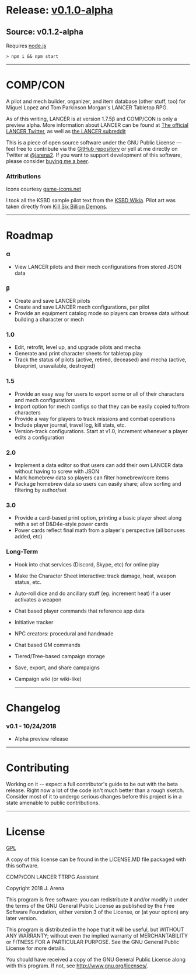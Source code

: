 # Release: [v0.1.0-alpha](https://github.com/jarena3/compcon/releases/tag/v0.1-alpha)
## Source: v0.1.2-alpha

Requires [node.js](https://nodejs.org/en/download/)

```
> npm i && npm start
```
---
# COMP/CON
  
  A pilot and mech builder, organizer, and item database (other stuff, too) for Miguel Lopez and Tom Parkinson Morgan's LANCER Tabletop RPG.
  
  
  As of this writing, LANCER is at version 1.7.5β and COMP/CON is only a preview alpha.
  More information about LANCER can be found at  <a class="external-link" href="https://twitter.com/lancer_rpg">The official LANCER Twitter</a>, as well as <a class="external-link" href="https://www.reddit.com/r/LancerRPG/">the LANCER subreddit</a>



  This is a piece of open source software under the GNU Public License — feel free to contribute via the <a class="external-link" href="https://github.com/jarena3/compcon">GitHub repository</a> or yell at me directly on Twitter at <a class="external-link" href="https://www.twitter.com/jarena2">@jarena2</a>.
  If you want to support development of this software, please consider <a class="external-link" href="https://buymeacoff.ee/a7xoLjHfG">buying me a beer</a>.



  ### Attributions
  Icons courtesy <a class="external-link" href="https://game-icons.net/">game-icons.net</a>



  I took all the KSBD sample pilot text from the <a class="external-link" href="http://killsixbilliondemons.wikia.com/wiki/Main_Page">KSBD Wikia</a>. Pilot art was taken directly from <a class="external-link" href="https://killsixbilliondemons.com">Kill Six Billion Demons</a>.


  ---

# Roadmap
### α
- View LANCER pilots and their mech configurations from stored JSON data
  
### β
- Create and save LANCER pilots
- Create and save LANCER mech configurations, per pilot
- Provide an equipment catalog mode so players can browse data without building a character or mech
  
### 1.0
- Edit, retrofit, level up, and upgrade pilots and mecha
- Generate and print character sheets for tabletop play
- Track the status of pilots (active, retired, deceased) and mecha (active, blueprint, unavailable, destroyed)
  
### 1.5
- Provide an easy way for users to export some or all of their characters and mech configurations
- Import option for mech configs so that they can be easily copied to/from characters
- Provide a way for players to track missions and combat operations
- Include player journal, travel log, kill stats, etc.
- Version-track configurations. Start at v1.0, increment whenever a player edits a configuration
  
### 2.0
- Implement a data editor so that users can add their own LANCER data without having to screw with JSON
- Mark homebrew data so players can filter homebrew/core items
- Package homebrew data so users can easily share; allow sorting and filtering by author/set
  
### 3.0
- Provide a card-based print option, printing a basic player sheet along with a set of D&D4e-style power cards
- Power cards reflect final math from a player's perspective (all bonuses added, etc)
  
### Long-Term
- Hook into chat services (Discord, Skype, etc) for online play
- Make the Character Sheet interactive: track damage, heat, weapon status, etc.
- Auto-roll dice and do ancillary stuff (eg. increment heat) if a user activates a weapon
- Chat based player commands that reference app data
- Initiative tracker
- NPC creators: procedural and handmade
- Chat based GM commands
- Tiered/Tree-based campaign storage
- Save, export, and share campaigns
- Campaign wiki (or wiki-like)

  ---

# Changelog
###  v0.1 - 10/24/2018 
  - Alpha preview release

  ---

# Contributing
  Working on it -- expect a full contributor's guide to be out with the beta release. Right now a lot of the code isn't much better than a rough sketch. Consider most of it to undergo serious changes before this project is in a state amenable to public contributions.

  ---

# License
<a class="external-link" href="https://www.gnu.org/licenses/gpl-3.0.en.html">GPL</a>

A copy of this license can be fround in the LICENSE.MD file packaged with this software.


COMP/CON LANCER TTRPG Assistant

Copyright 2018 J. Arena


This program is free software: you can redistribute it and/or modify
it under the terms of the GNU General Public License as published by
the Free Software Foundation, either version 3 of the License, or
(at your option) any later version.


This program is distributed in the hope that it will be useful,
but WITHOUT ANY WARRANTY; without even the implied warranty of
MERCHANTABILITY or FITNESS FOR A PARTICULAR PURPOSE. See the
GNU General Public License for more details.


You should have received a copy of the GNU General Public License
along with this program. If not, see http://www.gnu.org/licenses/.